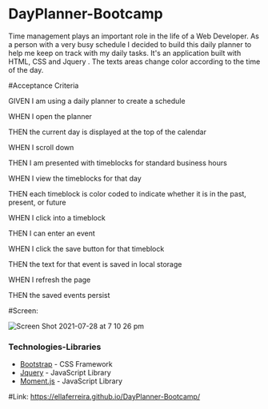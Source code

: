 # DayPlanner-Bootcamp

Time management plays an important role in the life of a Web Developer. As a person with a very busy schedule I decided to build this daily planner to help me keep on track with my daily tasks. It's an application built with HTML, CSS and Jquery . The texts areas change color according to the time of the day.


#Acceptance Criteria

GIVEN I am using a daily planner to create a schedule

WHEN I open the planner

THEN the current day is displayed at the top of the calendar

WHEN I scroll down

THEN I am presented with timeblocks for standard business hours

WHEN I view the timeblocks for that day

THEN each timeblock is color coded to indicate whether it is in the past, present, or future

WHEN I click into a timeblock

THEN I can enter an event

WHEN I click the save button for that timeblock

THEN the text for that event is saved in local storage

WHEN I refresh the page

THEN the saved events persist


#Screen:


![Screen Shot 2021-07-28 at 7 10 26 pm](https://user-images.githubusercontent.com/84433857/127296551-b92f713c-488a-45c3-bf7e-909b7271a54f.png)

### Technologies-Libraries
- [Bootstrap](https://getbootstrap.com/) - CSS Framework
- [Jquery](https://jquery.com/) - JavaScript Library 
- [Moment.js](https://momentjs.com/) - JavaScript Library 

#Link: https://ellaferreira.github.io/DayPlanner-Bootcamp/


